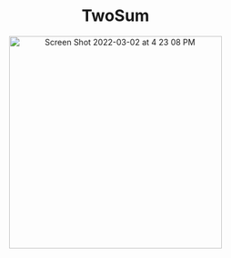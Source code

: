 <div align="center">
<h1>TwoSum</h1>
  <img width="374" alt="Screen Shot 2022-03-02 at 4 23 08 PM" src="https://user-images.githubusercontent.com/48486610/156455802-a80d7b81-7ca8-4382-893c-f4871f3dd5d6.png">
</div>

